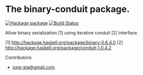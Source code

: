 The binary-conduit package.
===========================

[![Hackage package][Hackage Version Image]][Hackage package]
[![Build Status][Build Status Image]][Build Status]

[Hackage Version Image]: http://img.shields.io/hackage/v/binary-conduit.svg
[Hackage package]: http://hackage.haskell.org/package/binary-conduit
[Build Status Image]: https://secure.travis-ci.org/qnikst/binary-conduit.svg?branch=master
[Build Status]: https://travis-ci.org/qnikst/conduit-binary.svg

Allow binary serialization [1] using iterative conduit [2] interface.

[1] http://hackage.haskell.org/package/binary-0.6.4.0
[2] http://hackage.haskell.org/package/conduit-1.0.4.2

Contributors:

  * pxqr.sta@gmail.com

